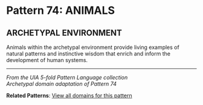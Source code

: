 # Pattern 74: ANIMALS

## ARCHETYPAL ENVIRONMENT

Animals within the archetypal environment provide living examples of natural patterns and instinctive wisdom that enrich and inform the development of human systems.

---

*From the UIA 5-fold Pattern Language collection*  
*Archetypal domain adaptation of Pattern 74*

**Related Patterns**: [View all domains for this pattern](../../UIA/md/T74%20ANIMALS.md)
